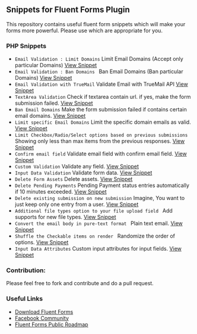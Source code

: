 ## Snippets for Fluent Forms Plugin
This repository contains useful fluent form snippets which will make your forms more powerful.
Please use which are appropriate for you.


### PHP Snippets

- `Email Validation : Limit Domains` Limit Email Domains (Accept only particular Domains) [View Snippet](https://github.com/WPManageNinja/fluentform-snippets/blob/master/php-snippets/Limit-Email-Domains)
- `Email Validation : Ban Domains ` Ban Email Domains (Ban particular Domains) [View Snippet](https://github.com/WPManageNinja/fluentform-snippets/blob/master/php-snippets/ban-email-domains.php)
- `Email Validation with TrueMail` Validate Email with TrueMail API [View Snippet](https://github.com/WPManageNinja/fluentform-snippets/blob/master/php-snippets/email-varification-with-truemail.php)
- `TextArea Validation` Check if textarea contain url. if yes, make the form submission failed. [View Snippet](https://github.com/WPManageNinja/fluentform-snippets/blob/master/php-snippets/custom-validation-example.php)
- `Ban Email Domains` Make the form submission failed if contains certain email domains. [View Snippet](https://github.com/WPManageNinja/fluentform-snippets/blob/master/php-snippets/ban-email-domains.php)
- `Limit specific Email Domains` Limit the specific domain emails as valid. [View Snippet](https://github.com/WPManageNinja/fluentform-snippets/blob/master/php-snippets/limit-email-domains.php)
- `Limit Checkbox/Radio/Select options based on previous submissions` Showing only less than max items from the previous responses. [View Snippet](https://github.com/WPManageNinja/fluentform-snippets/blob/master/php-snippets/checkable-option-restriction.php)
- `Confirm email field` Validate email field with confirm email field. [View Snippet](https://github.com/WPManageNinja/fluentform-snippets/blob/master/php-snippets/confirm_email_validation.php)
- `Custom Validation` Validate any field. [View Snippet](https://github.com/WPManageNinja/fluentform-snippets/blob/master/php-snippets/any-input-custom-validation.php)
- `Input Data Validation` Validate form data. [View Snippet](https://github.com/WPManageNinja/fluentform-snippets/blob/master/php-snippets/data-validation-example.php)
- `Delete Form Assets` Delete assets. [View Snippet](https://github.com/WPManageNinja/fluentform-snippets/blob/master/php-snippets/delete-form-assets.php)
- `Delete Pending Payments` Pending Payment status entries automatically if 10 minutes exceeded. [View Snippet](https://github.com/WPManageNinja/fluentform-snippets/blob/master/php-snippets/delete-pending-payments.php)
- `Delete existing submission on new submission` Imagine, You want to just keep only one entry from a user. [View Snippet](https://github.com/WPManageNinja/fluentform-snippets/blob/master/php-snippets/delete-previous-user-entry.php)
- `Additional file types option to your file upload field ` Add supports for new file types. [View Snippet](https://github.com/WPManageNinja/fluentform-snippets/blob/master/php-snippets/photoshop-illustrator-file-support.php)
- `Convert the email body in pure-text format ` Plain text email. [View Snippet](https://github.com/WPManageNinja/fluentform-snippets/blob/master/php-snippets/plain-text-email.php)
- `Shuffle the Checkable items on render ` Randomize the order of options. [View Snippet](https://github.com/WPManageNinja/fluentform-snippets/blob/master/php-snippets/shuffle-checkable-items.php)
- `Input Data Attributes` Custom input attributes for input fields. [View Snippet](https://github.com/WPManageNinja/fluentform-snippets/blob/master/php-snippets/custom-input-attributes.php)


### Contribution:
Please feel free to fork and contribute and do a pull request.

### Useful Links

- [Download Fluent Forms](https://wordpress.org/plugins/fluentform)
- [Facebook Community](https://www.facebook.com/groups/fluentforms/)
- [Fluent Forms Public Roadmap](https://trello.com/b/FaDlAD9B/public-roadmap-wp-fluent-forms)
